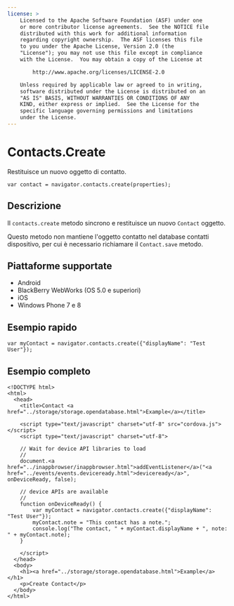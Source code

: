 ```yaml
---
license: >
    Licensed to the Apache Software Foundation (ASF) under one
    or more contributor license agreements.  See the NOTICE file
    distributed with this work for additional information
    regarding copyright ownership.  The ASF licenses this file
    to you under the Apache License, Version 2.0 (the
    "License"); you may not use this file except in compliance
    with the License.  You may obtain a copy of the License at

        http://www.apache.org/licenses/LICENSE-2.0

    Unless required by applicable law or agreed to in writing,
    software distributed under the License is distributed on an
    "AS IS" BASIS, WITHOUT WARRANTIES OR CONDITIONS OF ANY
    KIND, either express or implied.  See the License for the
    specific language governing permissions and limitations
    under the License.
---
```


# Contacts.Create

Restituisce un nuovo oggetto di contatto.

    var contact = navigator.contacts.create(properties);
    

## Descrizione

Il `contacts.create` metodo sincrono e restituisce un nuovo `Contact` oggetto.

Questo metodo non mantiene l'oggetto contatto nel database contatti dispositivo, per cui è necessario richiamare il `Contact.save` metodo.

## Piattaforme supportate

*   Android
*   BlackBerry WebWorks (OS 5.0 e superiori)
*   iOS
*   Windows Phone 7 e 8

## Esempio rapido

    var myContact = navigator.contacts.create({"displayName": "Test User"});
    

## Esempio completo

    <!DOCTYPE html>
    <html>
      <head>
        <title>Contact <a href="../storage/storage.opendatabase.html">Example</a></title>
    
        <script type="text/javascript" charset="utf-8" src="cordova.js"></script>
        <script type="text/javascript" charset="utf-8">
    
        // Wait for device API libraries to load
        //
        document.<a href="../inappbrowser/inappbrowser.html">addEventListener</a>("<a href="../events/events.deviceready.html">deviceready</a>", onDeviceReady, false);
    
        // device APIs are available
        //
        function onDeviceReady() {
            var myContact = navigator.contacts.create({"displayName": "Test User"});
            myContact.note = "This contact has a note.";
            console.log("The contact, " + myContact.displayName + ", note: " + myContact.note);
        }
    
        </script>
      </head>
      <body>
        <h1><a href="../storage/storage.opendatabase.html">Example</a></h1>
        <p>Create Contact</p>
      </body>
    </html>